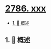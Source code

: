 # [2786. xxx](https://github.com/Tdahuyou/TNotes.leetcode/tree/main/notes/2786.%20xxx)

<!-- region:toc -->

- [1. 📝 概述](#1--概述)

<!-- endregion:toc -->

## 1. 📝 概述
